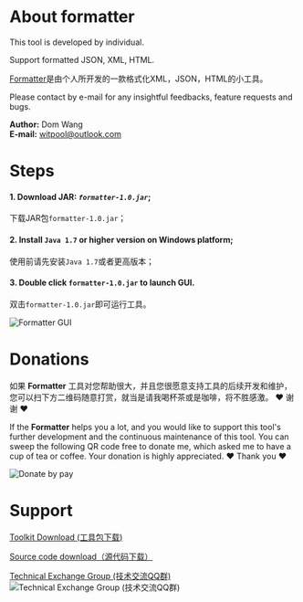 # About formatter

This tool is developed by individual.  

Support formatted JSON, XML, HTML.  

[Formatter](https://github.com/wisdomtool/formatter)是由个人所开发的一款格式化XML，JSON，HTML的小工具。

Please contact by e-mail for any insightful feedbacks, feature requests and bugs.  

**Author:** Dom Wang <br/>
**E-mail:** witpool@outlook.com

# Steps

#### 1. Download JAR: *`formatter-1.0.jar`*;
   下载JAR包`formatter-1.0.jar`；

#### 2. Install `Java 1.7` or higher version on Windows platform;
   使用前请先安装`Java 1.7`或者更高版本；

#### 3. Double click `formatter-1.0.jar` to launch GUI.
   双击`formatter-1.0.jar`即可运行工具。

![Formatter GUI](https://github.com/wisdomtool/formatter/blob/master/Image_1.png)

# Donations

如果 **Formatter** 工具对您帮助很大，并且您很愿意支持工具的后续开发和维护，您可以扫下方二维码随意打赏，就当是请我喝杯茶或是咖啡，将不胜感激。 ♥ 谢谢 ♥

If the **Formatter** helps you a lot, and you would like to support this tool's further development and the continuous maintenance of this tool. You can sweep the following QR code free to donate me, which asked me to have a cup of tea or coffee. Your donation is highly appreciated. ♥ Thank you ♥ <br/>

![Donate by pay](https://github.com/wisdomtool/rest-client/blob/master/images/donate_pay.png)

# Support

[Toolkit Download     (工具包下载)](https://github.com/wisdomtool/formatter/blob/master/formatter-1.0.jar) 

[Source code download（源代码下载）](https://github.com/wisdomtool/formatter/blob/master/Formatter-V1.0.zip)

[Technical Exchange Group (技术交流QQ群)](https://github.com/wisdomtool/rest-client/blob/master/images/qq-group.png)<br/>
![Technical Exchange Group (技术交流QQ群)](https://github.com/wisdomtool/rest-client/blob/master/images/qq-group.png)
